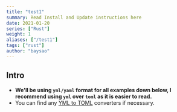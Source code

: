 ```yaml
---
title: "test1"
summary: Read Install and Update instructions here
date: 2021-01-20
series: ["Rust"]
weight: 1
aliases: ["/test1"]
tags: ["rust"]
author: "baysao"
---
```


## Intro

- **We'll be using `yml/yaml` format for all examples down below, I recommend using `yml` over `toml` as it is easier to read.**
- You can find any [YML to TOML](https://www.google.com/search?q=yml+to+toml) converters if necessary.
